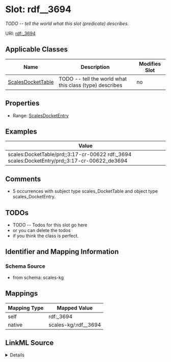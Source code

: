 

# Slot: rdf__3694


_TODO -- tell the world what this slot (predicate) describes._





URI: [rdf:_3694](http://www.w3.org/1999/02/22-rdf-syntax-ns#_3694)



<!-- no inheritance hierarchy -->





## Applicable Classes

| Name | Description | Modifies Slot |
| --- | --- | --- |
| [ScalesDocketTable](../classes/ScalesDocketTable.md) | TODO -- tell the world what this class (type) describes |  no  |







## Properties

* Range: [ScalesDocketEntry](../classes/ScalesDocketEntry.md)






## Examples

| Value |
| --- |
| scales:DocketTable/prd;;3:17-cr-00622 rdf:_3694 scales:DocketEntry/prd;;3:17-cr-00622_de3694 |

## Comments

* 5 occurrences with subject type scales_DocketTable and object type scales_DocketEntry.

## TODOs

* TODO -- Todos for this slot go here
* or you can delete the todos
* if you think the class is perfect.

## Identifier and Mapping Information







### Schema Source


* from schema: scales-kg




## Mappings

| Mapping Type | Mapped Value |
| ---  | ---  |
| self | rdf:_3694 |
| native | scales-kg/:rdf__3694 |




## LinkML Source

<details>
```yaml
name: rdf__3694
description: TODO -- tell the world what this slot (predicate) describes.
todos:
- TODO -- Todos for this slot go here
- or you can delete the todos
- if you think the class is perfect.
comments:
- 5 occurrences with subject type scales_DocketTable and object type scales_DocketEntry.
examples:
- value: scales:DocketTable/prd;;3:17-cr-00622 rdf:_3694 scales:DocketEntry/prd;;3:17-cr-00622_de3694
from_schema: scales-kg
rank: 1000
slot_uri: rdf:_3694
alias: rdf__3694
domain_of:
- scales_DocketTable
range: scales_DocketEntry

```
</details>